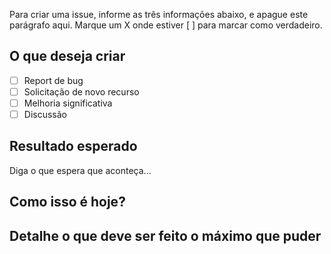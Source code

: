 Para criar uma issue, informe as três informações abaixo, e apague este parágrafo aqui. Marque um X onde estiver [ ] para marcar como verdadeiro. 


## O que deseja criar
- [ ] Report de bug
- [ ] Solicitação de novo recurso
- [ ] Melhoria significativa
- [ ] Discussão

## Resultado esperado
Diga o que espera que aconteça...

## Como isso é hoje?

## Detalhe o que deve ser feito o máximo que puder
